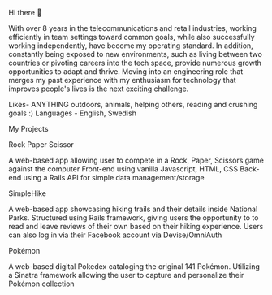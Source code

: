 Hi there 👋

With over 8 years in the telecommunications and retail industries, working efficiently in team settings toward common goals, while also successfully working independently, have become my operating standard. In addition, constantly being exposed to new environments, such as living between two countries or pivoting careers into the tech space, provide numerous growth opportunities to adapt and thrive. Moving into an engineering role that merges my past experience with my enthusiasm for technology that improves people's lives is the next exciting challenge.

Likes- ANYTHING outdoors, animals, helping others, reading and crushing goals :) 
Languages - English, Swedish


My Projects

Rock Paper Scissor

A web-based app allowing user to compete in a Rock, Paper, Scissors game against the computer
Front-end using vanilla Javascript, HTML, CSS
Back-end using a Rails API for simple data management/storage

SimpleHike 

A web-based app showcasing hiking trails and their details inside National Parks.
Structured using Rails framework, giving users the opportunity to to read and leave reviews of their own based on their hiking experience. 
Users can also log in via their Facebook account via Devise/OmniAuth

Pokémon

A web-based digital Pokedex cataloging the original 141 Pokémon.
Utilizing a Sinatra framework allowing the user to capture and personalize their Pokémon collection
